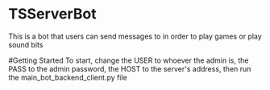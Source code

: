 # TSServerBot
This is a bot that users can send messages to in order to play games or play sound bits

#Getting Started
To start, change the USER to whoever the admin is, the PASS to the admin password, the HOST to the server's address, then run the
main_bot_backend_client.py file
